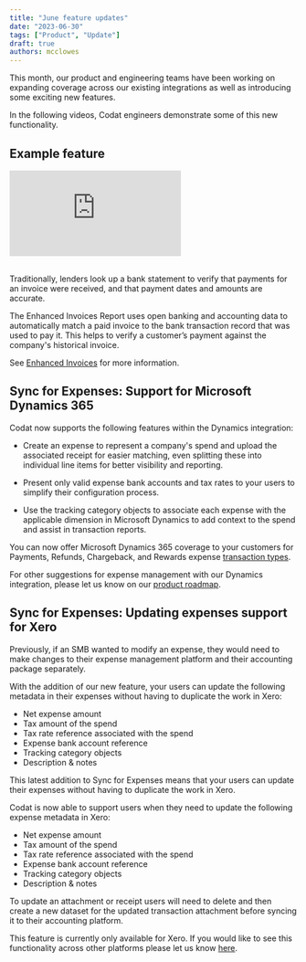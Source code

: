 ```yaml
---
title: "June feature updates"
date: "2023-06-30"
tags: ["Product", "Update"]
draft: true
authors: mcclowes
---
```


This month, our product and engineering teams have been working on expanding coverage across our existing integrations as well as introducing some exciting new features.

In the following videos, Codat engineers demonstrate some of this new functionality.

<!--truncate-->

## Example feature

<div style={{ position: "relative", paddingBottom: "56.25%", height: 0 }}>
  <iframe
    src="https://www.loom.com/embed/47fad41c68ce49c8b0b1b1aa1909c154"
    frameborder="0"
    webkitallowfullscreen
    mozallowfullscreen
    allowfullscreen
    style={{
      position: "absolute",
      top: 0,
      left: 0,
      width: "100%",
      height: "100%",
    }}
  ></iframe>
</div>
<br />

Traditionally, lenders look up a bank statement to verify that payments for an invoice were received, and that payment dates and amounts are accurate.

The Enhanced Invoices Report uses open banking and accounting data to automatically match a paid invoice to the bank transaction record that was used to pay it. This helps to verify a customer’s payment against the company's historical invoice.

See [Enhanced Invoices](https://docs.codat.io/assess/enhanced-invoices/overview) for more information.


## Sync for Expenses: Support for Microsoft Dynamics 365

Codat now supports the following features within the Dynamics integration: 

* Create an expense to represent a company's spend and upload the associated receipt for easier matching, even splitting these into individual line items for better visibility and reporting.

* Present only valid expense bank accounts and tax rates to your users to simplify their configuration process. 

* Use the tracking category objects to associate each expense with the applicable dimension in Microsoft Dynamics to add context to the spend and assist in transaction reports. 


You can now offer Microsoft Dynamics 365 coverage to your customers for Payments, Refunds, Chargeback, and Rewards expense [transaction types](https://docs.codat.io/sync-for-expenses/sync-process/expense-transactions#transaction-types).

For other suggestions for expense management with our Dynamics integration, please let us know on our [product roadmap](https://portal.productboard.com/codat/7-public-product-roadmap/tabs/51-sync-for-expenses/submit-idea).

## Sync for Expenses: Updating expenses support for Xero

Previously, if an SMB wanted to modify an expense, they would need to make changes to their expense management platform and their accounting package separately. 

With the addition of our new feature, your users can update the following metadata in their expenses without having to duplicate the work in Xero:

- Net expense amount
- Tax amount of the spend
- Tax rate reference associated with the spend
- Expense bank account reference
- Tracking category objects
- Description & notes

This latest addition to Sync for Expenses means that your users can update their expenses without having to duplicate the work in Xero. 

Codat is now able to support users when they need to update the following  expense metadata in Xero: 
- Net expense amount
- Tax amount of the spend
- Tax rate reference associated with the spend
- Expense bank account reference
- Tracking category objects
- Description & notes

To update an attachment or receipt users will need to delete and then create a new dataset for the updated transaction attachment before syncing it to their accounting platform. 

This feature is currently only available for Xero. If you would like to see this functionality across other platforms please let us know [here](https://portal.productboard.com/codat/7-public-product-roadmap/tabs/51-sync-for-expenses/submit-idea). 


